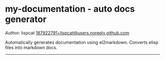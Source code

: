 # my-documentation - auto docs generator

*Author:* lispcat <187922791+lispcat@users.noreply.github.com><br>

Automatically generates documentation using el2markdown.
Converts elisp files into markdown docs.


---
